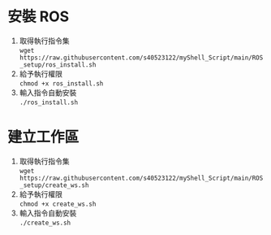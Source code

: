 # 安裝 ROS
1. 取得執行指令集</br>
  `wget https://raw.githubusercontent.com/s40523122/myShell_Script/main/ROS_setup/ros_install.sh`
2. 給予執行權限 </br> `chmod +x ros_install.sh`
3.  輸入指令自動安裝 </br> `./ros_install.sh`

# 建立工作區
1. 取得執行指令集</br>
  `wget https://raw.githubusercontent.com/s40523122/myShell_Script/main/ROS_setup/create_ws.sh`
2. 給予執行權限 </br> `chmod +x create_ws.sh`
3.  輸入指令自動安裝 </br> `./create_ws.sh` 
